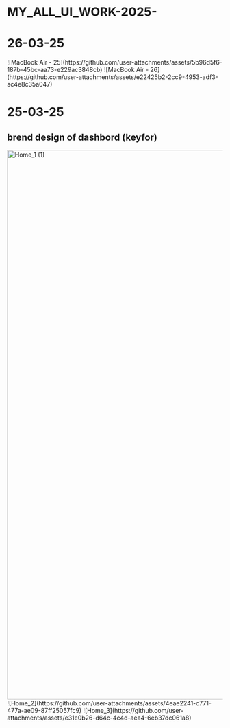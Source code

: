 # MY_ALL_UI_WORK-2025-
<h1>26-03-25</h1>
![MacBook Air - 25](https://github.com/user-attachments/assets/5b96d5f6-187b-45bc-aa73-e229ac3848cb)
![MacBook Air - 26](https://github.com/user-attachments/assets/e22425b2-2cc9-4953-adf3-ac4e8c35a047)

<h1>25-03-25</h1>
<h2>brend design of dashbord (keyfor) </h2>
<img width="1280" alt="Home_1 (1)" src="https://github.com/user-attachments/assets/cddadeb3-5529-4a5a-a884-578baef5883e" />
![Home_2](https://github.com/user-attachments/assets/4eae2241-c771-477a-ae09-87ff25057fc9)
![Home_3](https://github.com/user-attachments/assets/e31e0b26-d64c-4c4d-aea4-6eb37dc061a8)
